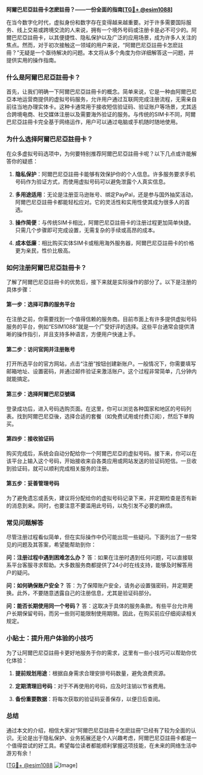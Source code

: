 **阿爾巴尼亞註冊卡怎麽註冊？——一份全面的指南[[TG💪+ @esim1088](https://t.me/s/esim1088)]**

在当今数字化时代，虚拟身份和数字存在变得越来越重要。对于许多需要国际服务、线上交易或跨境交流的人来说，拥有一个境外号码或注册卡是必不可少的。阿爾巴尼亞註冊卡，以其便捷性、隐私保护以及广泛的应用场景，成为许多人关注的焦点。然而，对于初次接触这一领域的用户来说，“阿爾巴尼亞註冊卡怎麽註冊？”无疑是一个亟待解决的问题。本文将从多个角度为你详细解答这一问题，并提供实用的操作指南。

### 什么是阿爾巴尼亞註冊卡？

首先，让我们明确一下阿爾巴尼亞註冊卡的概念。简单来说，它是一种由阿爾巴尼亞本地运营商提供的虚拟号码服务，允许用户通过互联网完成注册流程，无需亲自前往当地办理实体卡。这种卡通常用于接收短信验证码、验证账户等场景，尤其适合跨境电商、社交媒体注册以及需要海外验证的服务。与传统的SIM卡不同，阿爾巴尼亞註冊卡完全基于网络运作，用户可以通过电脑或手机随时随地使用。

### 为什么选择阿爾巴尼亞註冊卡？

在众多虚拟号码选项中，为何要特别推荐阿爾巴尼亞註冊卡呢？以下几点或许能解答你的疑惑：

1. **隐私保护**：阿爾巴尼亞註冊卡能够有效保护你的个人信息。许多服务要求手机号码作为验证方式，而使用虚拟号码可以避免泄露个人真实信息。
   
2. **多用途适用**：无论是注册亚马逊账号、绑定PayPal，还是参与国外抽奖活动，阿爾巴尼亞註冊卡都能轻松应对。它的灵活性和实用性使其成为很多人的首选。

3. **操作简便**：与传统SIM卡相比，阿爾巴尼亞註冊卡的注册过程更加简单快捷。只需几个步骤即可完成设置，无需复杂的手续或高昂的成本。

4. **成本低廉**：相比购买实体SIM卡或租用海外服务器，阿爾巴尼亞註冊卡的价格更为亲民，性价比极高。

### 如何注册阿爾巴尼亞註冊卡？

了解了阿爾巴尼亞註冊卡的优势后，接下来就是实际操作的部分了。以下是注册的具体步骤：

#### 第一步：选择可靠的服务平台

在注册之前，你需要找到一个值得信赖的服务商。目前市面上有许多提供虚拟号码服务的平台，例如“ESIM1088”就是一个广受好评的选择。这些平台通常会提供清晰的操作指引，并且支持多种语言，方便用户快速上手。

#### 第二步：访问官网并注册账号

打开所选平台的官方网站，点击“注册”按钮创建新账户。一般情况下，你需要填写邮箱地址、设置密码，并通过邮件验证来激活账户。这个过程非常简单，几分钟内就能搞定。

#### 第三步：选择阿爾巴尼亞號碼

登录成功后，进入号码选购页面。在这里，你可以浏览各种国家和地区的号码列表。找到阿爾巴尼亞後，选择合适的套餐（如免费试用或付费订阅），然后下单购买。

#### 第四步：接收验证码

购买完成后，系统会自动分配给你一个阿爾巴尼亞的虚拟号码。接下来，你可以在该平台上输入这个号码，开始接收来自各类应用或网站发送的验证码短信。一旦收到验证码，就可以顺利完成相关服务的注册。

#### 第五步：妥善管理号码

为了避免遗忘或丢失，建议将分配给你的虚拟号码记录下来，并定期检查是否有新的消息到来。同时，也要注意不要滥用此号码，以免引发不必要的麻烦。

### 常见问题解答

尽管注册过程看似简单，但在实际操作中仍可能出现一些疑问。下面列出了一些常见的问题及其答案，希望能帮助到你：

**问：注册过程中遇到困难怎么办？**
答：如果在注册时遇到任何问题，可以直接联系平台客服寻求帮助。大多数服务商都提供了24小时在线支持，能够及时解答用户的疑问。

**问：如何确保账户安全？**
答：为了保障账户安全，请务必设置强密码，并定期更换。此外，不要随意透露自己的注册信息，尤其是验证码部分。

**问：能否长期使用同一个号码？**
答：这取决于具体的服务条款。有些平台允许用户长期保留号码，而另一些则可能限制使用期限。因此，在购买前应仔细阅读相关规定。

### 小贴士：提升用户体验的小技巧

为了让阿爾巴尼亞註冊卡更好地服务于你的需求，这里有一些小技巧可以帮助你优化体验：

1. **提前规划用途**：根据自身需求合理安排号码数量，避免浪费资源。
   
2. **定期清理旧号码**：对于不再使用的号码，应及时注销以节省费用。

3. **备份重要数据**：将每次获取的验证码妥善保存，以便日后查阅。

### 总结

通过本文的介绍，相信大家对“阿爾巴尼亞註冊卡怎麽註冊”已经有了较为全面的认识。无论是出于隐私保护、业务拓展还是个人兴趣考虑，阿爾巴尼亞註冊卡都是一个值得尝试的好工具。希望每位读者都能顺利掌握这项技能，在未来的网络生活中游刃有余！

[[TG💪+ @esim1088](https://t.me/s/esim1088) ![Image](https://i.postimg.cc/4NQfJmqS/Snipaste-2025-05-13-00-14-12.png)]